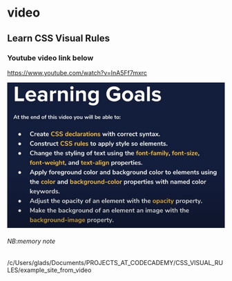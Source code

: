 
# video

## Learn CSS Visual Rules

### Youtube video link below

https://www.youtube.com/watch?v=InA5Ff7mxrc


![](/learning_goals.jpg)


###### NB:memory note

/c/Users/glads/Documents/PROJECTS_AT_CODECADEMY/CSS_VISUAL_RULES/example_site_from_video
